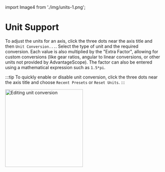 import Image4 from './img/units-1.png';

# Unit Support

To adjust the units for an axis, click the three dots near the axis title and then `Unit Conversion...`. Select the type of unit and the required conversion. Each value is also multiplied by the "Extra Factor", allowing for custom conversions (like gear ratios, angular to linear conversions, or other units not provided by AdvantageScope). The factor can also be entered using a mathematical expression such as `1.5*pi`.

:::tip
To quickly enable or disable unit conversion, click the three dots near the axis title and choose `Recent Presets` or `Reset Units`.
:::

<img src={Image4} alt="Editing unit conversion" height="250" />
